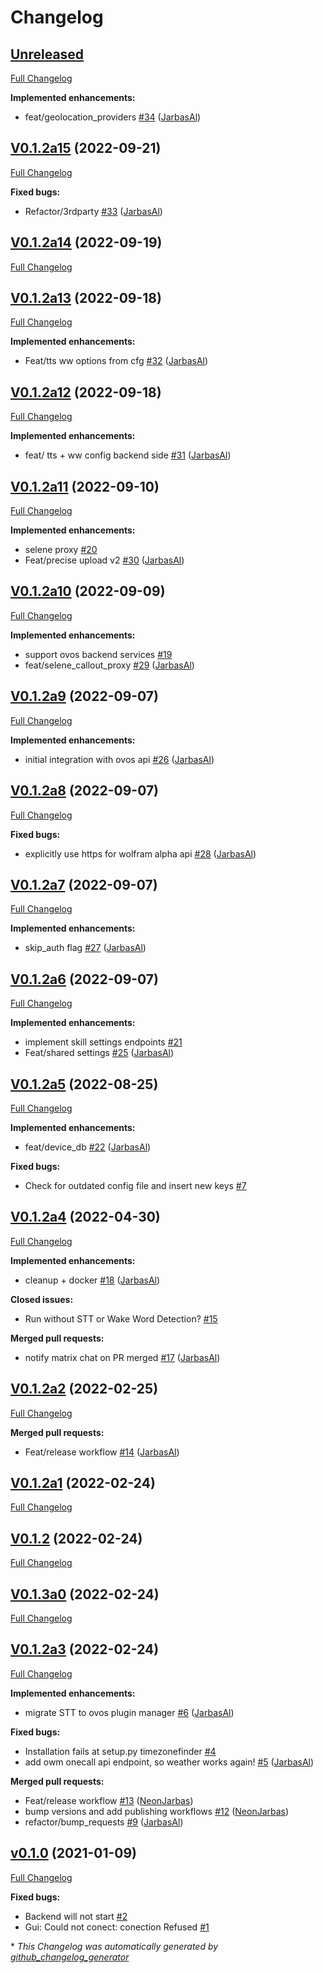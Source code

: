 # Changelog

## [Unreleased](https://github.com/OpenVoiceOS/OVOS-local-backend/tree/HEAD)

[Full Changelog](https://github.com/OpenVoiceOS/OVOS-local-backend/compare/V0.1.2a15...HEAD)

**Implemented enhancements:**

- feat/geolocation\_providers [\#34](https://github.com/OpenVoiceOS/OVOS-local-backend/pull/34) ([JarbasAl](https://github.com/JarbasAl))

## [V0.1.2a15](https://github.com/OpenVoiceOS/OVOS-local-backend/tree/V0.1.2a15) (2022-09-21)

[Full Changelog](https://github.com/OpenVoiceOS/OVOS-local-backend/compare/V0.1.2a14...V0.1.2a15)

**Fixed bugs:**

- Refactor/3rdparty [\#33](https://github.com/OpenVoiceOS/OVOS-local-backend/pull/33) ([JarbasAl](https://github.com/JarbasAl))

## [V0.1.2a14](https://github.com/OpenVoiceOS/OVOS-local-backend/tree/V0.1.2a14) (2022-09-19)

[Full Changelog](https://github.com/OpenVoiceOS/OVOS-local-backend/compare/V0.1.2a13...V0.1.2a14)

## [V0.1.2a13](https://github.com/OpenVoiceOS/OVOS-local-backend/tree/V0.1.2a13) (2022-09-18)

[Full Changelog](https://github.com/OpenVoiceOS/OVOS-local-backend/compare/V0.1.2a12...V0.1.2a13)

**Implemented enhancements:**

- Feat/tts ww options from cfg [\#32](https://github.com/OpenVoiceOS/OVOS-local-backend/pull/32) ([JarbasAl](https://github.com/JarbasAl))

## [V0.1.2a12](https://github.com/OpenVoiceOS/OVOS-local-backend/tree/V0.1.2a12) (2022-09-18)

[Full Changelog](https://github.com/OpenVoiceOS/OVOS-local-backend/compare/V0.1.2a11...V0.1.2a12)

**Implemented enhancements:**

- feat/ tts + ww config backend side [\#31](https://github.com/OpenVoiceOS/OVOS-local-backend/pull/31) ([JarbasAl](https://github.com/JarbasAl))

## [V0.1.2a11](https://github.com/OpenVoiceOS/OVOS-local-backend/tree/V0.1.2a11) (2022-09-10)

[Full Changelog](https://github.com/OpenVoiceOS/OVOS-local-backend/compare/V0.1.2a10...V0.1.2a11)

**Implemented enhancements:**

- selene proxy [\#20](https://github.com/OpenVoiceOS/OVOS-local-backend/issues/20)
- Feat/precise upload v2 [\#30](https://github.com/OpenVoiceOS/OVOS-local-backend/pull/30) ([JarbasAl](https://github.com/JarbasAl))

## [V0.1.2a10](https://github.com/OpenVoiceOS/OVOS-local-backend/tree/V0.1.2a10) (2022-09-09)

[Full Changelog](https://github.com/OpenVoiceOS/OVOS-local-backend/compare/V0.1.2a9...V0.1.2a10)

**Implemented enhancements:**

- support ovos backend services [\#19](https://github.com/OpenVoiceOS/OVOS-local-backend/issues/19)
- feat/selene\_callout\_proxy [\#29](https://github.com/OpenVoiceOS/OVOS-local-backend/pull/29) ([JarbasAl](https://github.com/JarbasAl))

## [V0.1.2a9](https://github.com/OpenVoiceOS/OVOS-local-backend/tree/V0.1.2a9) (2022-09-07)

[Full Changelog](https://github.com/OpenVoiceOS/OVOS-local-backend/compare/V0.1.2a8...V0.1.2a9)

**Implemented enhancements:**

- initial integration with ovos api [\#26](https://github.com/OpenVoiceOS/OVOS-local-backend/pull/26) ([JarbasAl](https://github.com/JarbasAl))

## [V0.1.2a8](https://github.com/OpenVoiceOS/OVOS-local-backend/tree/V0.1.2a8) (2022-09-07)

[Full Changelog](https://github.com/OpenVoiceOS/OVOS-local-backend/compare/V0.1.2a7...V0.1.2a8)

**Fixed bugs:**

- explicitly use https for wolfram alpha api [\#28](https://github.com/OpenVoiceOS/OVOS-local-backend/pull/28) ([JarbasAl](https://github.com/JarbasAl))

## [V0.1.2a7](https://github.com/OpenVoiceOS/OVOS-local-backend/tree/V0.1.2a7) (2022-09-07)

[Full Changelog](https://github.com/OpenVoiceOS/OVOS-local-backend/compare/V0.1.2a6...V0.1.2a7)

**Implemented enhancements:**

- skip\_auth flag [\#27](https://github.com/OpenVoiceOS/OVOS-local-backend/pull/27) ([JarbasAl](https://github.com/JarbasAl))

## [V0.1.2a6](https://github.com/OpenVoiceOS/OVOS-local-backend/tree/V0.1.2a6) (2022-09-07)

[Full Changelog](https://github.com/OpenVoiceOS/OVOS-local-backend/compare/V0.1.2a5...V0.1.2a6)

**Implemented enhancements:**

- implement skill settings endpoints [\#21](https://github.com/OpenVoiceOS/OVOS-local-backend/issues/21)
- Feat/shared settings [\#25](https://github.com/OpenVoiceOS/OVOS-local-backend/pull/25) ([JarbasAl](https://github.com/JarbasAl))

## [V0.1.2a5](https://github.com/OpenVoiceOS/OVOS-local-backend/tree/V0.1.2a5) (2022-08-25)

[Full Changelog](https://github.com/OpenVoiceOS/OVOS-local-backend/compare/V0.1.2a4...V0.1.2a5)

**Implemented enhancements:**

- feat/device\_db [\#22](https://github.com/OpenVoiceOS/OVOS-local-backend/pull/22) ([JarbasAl](https://github.com/JarbasAl))

**Fixed bugs:**

- Check for outdated config file and insert new keys [\#7](https://github.com/OpenVoiceOS/OVOS-local-backend/issues/7)

## [V0.1.2a4](https://github.com/OpenVoiceOS/OVOS-local-backend/tree/V0.1.2a4) (2022-04-30)

[Full Changelog](https://github.com/OpenVoiceOS/OVOS-local-backend/compare/V0.1.2a2...V0.1.2a4)

**Implemented enhancements:**

- cleanup + docker [\#18](https://github.com/OpenVoiceOS/OVOS-local-backend/pull/18) ([JarbasAl](https://github.com/JarbasAl))

**Closed issues:**

- Run without STT or Wake Word Detection? [\#15](https://github.com/OpenVoiceOS/OVOS-local-backend/issues/15)

**Merged pull requests:**

- notify matrix chat on PR merged [\#17](https://github.com/OpenVoiceOS/OVOS-local-backend/pull/17) ([JarbasAl](https://github.com/JarbasAl))

## [V0.1.2a2](https://github.com/OpenVoiceOS/OVOS-local-backend/tree/V0.1.2a2) (2022-02-25)

[Full Changelog](https://github.com/OpenVoiceOS/OVOS-local-backend/compare/V0.1.2a1...V0.1.2a2)

**Merged pull requests:**

- Feat/release workflow [\#14](https://github.com/OpenVoiceOS/OVOS-local-backend/pull/14) ([JarbasAl](https://github.com/JarbasAl))

## [V0.1.2a1](https://github.com/OpenVoiceOS/OVOS-local-backend/tree/V0.1.2a1) (2022-02-24)

[Full Changelog](https://github.com/OpenVoiceOS/OVOS-local-backend/compare/V0.1.2...V0.1.2a1)

## [V0.1.2](https://github.com/OpenVoiceOS/OVOS-local-backend/tree/V0.1.2) (2022-02-24)

[Full Changelog](https://github.com/OpenVoiceOS/OVOS-local-backend/compare/V0.1.3a0...V0.1.2)

## [V0.1.3a0](https://github.com/OpenVoiceOS/OVOS-local-backend/tree/V0.1.3a0) (2022-02-24)

[Full Changelog](https://github.com/OpenVoiceOS/OVOS-local-backend/compare/V0.1.2a3...V0.1.3a0)

## [V0.1.2a3](https://github.com/OpenVoiceOS/OVOS-local-backend/tree/V0.1.2a3) (2022-02-24)

[Full Changelog](https://github.com/OpenVoiceOS/OVOS-local-backend/compare/v0.1.0...V0.1.2a3)

**Implemented enhancements:**

- migrate STT to ovos plugin manager [\#6](https://github.com/OpenVoiceOS/OVOS-local-backend/pull/6) ([JarbasAl](https://github.com/JarbasAl))

**Fixed bugs:**

- Installation fails at setup.py timezonefinder [\#4](https://github.com/OpenVoiceOS/OVOS-local-backend/issues/4)
- add owm onecall api endpoint, so weather works again! [\#5](https://github.com/OpenVoiceOS/OVOS-local-backend/pull/5) ([JarbasAl](https://github.com/JarbasAl))

**Merged pull requests:**

- Feat/release workflow [\#13](https://github.com/OpenVoiceOS/OVOS-local-backend/pull/13) ([NeonJarbas](https://github.com/NeonJarbas))
- bump versions and add publishing workflows [\#12](https://github.com/OpenVoiceOS/OVOS-local-backend/pull/12) ([NeonJarbas](https://github.com/NeonJarbas))
- refactor/bump\_requests [\#9](https://github.com/OpenVoiceOS/OVOS-local-backend/pull/9) ([JarbasAl](https://github.com/JarbasAl))

## [v0.1.0](https://github.com/OpenVoiceOS/OVOS-local-backend/tree/v0.1.0) (2021-01-09)

[Full Changelog](https://github.com/OpenVoiceOS/OVOS-local-backend/compare/014389065d3e5c66b6cb85e6e77359b6705406fe...v0.1.0)

**Fixed bugs:**

- Backend will not start [\#2](https://github.com/OpenVoiceOS/OVOS-local-backend/issues/2)
- Gui: Could not conect: conection Refused [\#1](https://github.com/OpenVoiceOS/OVOS-local-backend/issues/1)



\* *This Changelog was automatically generated by [github_changelog_generator](https://github.com/github-changelog-generator/github-changelog-generator)*
